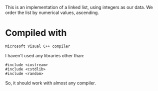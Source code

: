 This is an implementation of a linked list, using integers as our data. We order the list by numerical values, ascending.

# Compiled with

```
Microsoft Visual C++ compiler
```

I haven't used any libraries other than:

```
#include <iostream>
#include <cstdlib>
#include <random>
```

So, it should work with almost any compiler.
